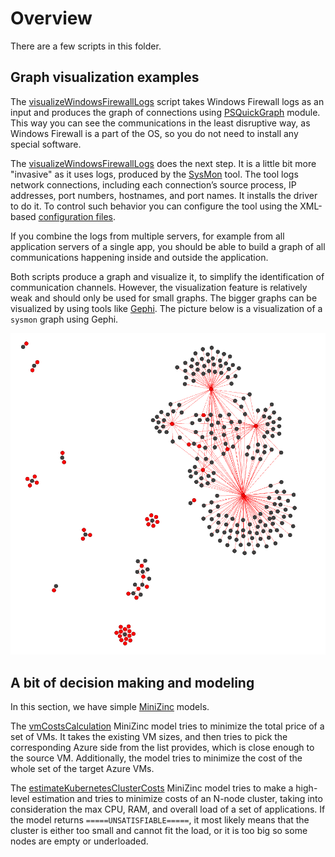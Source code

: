 # Overview

There are a few scripts in this folder.

## Graph visualization examples

The [visualizeWindowsFirewallLogs](/demo/graphs-n-minizinc-demo/visualizeWindowsFirewallLogs.ps1) script takes Windows Firewall logs as an input and produces the graph of connections using [PSQuickGraph](https://github.com/eosfor/PSGraph) module. This way you can see the communications in the least disruptive way, as Windows Firewall is a part of the OS, so you do not need to install any special software.

The [visualizeWindowsFirewallLogs](/demo/graphs-n-minizinc-demo/visualizeSysMonLog.ps1) does the next step. It is a little bit more "invasive" as it uses logs, produced by the [SysMon](https://docs.microsoft.com/en-us/sysinternals/downloads/sysmon) tool. The tool logs network connections, including each connection’s source process, IP addresses, port numbers, hostnames, and port names. It installs the driver to do it. To control such behavior you can configure the tool using the XML-based [configuration files](https://docs.microsoft.com/en-us/sysinternals/downloads/sysmon#configuration-files).

If you combine the logs from multiple servers, for example from all application servers of a single app, you should be able to build a graph of all communications happening inside and outside the application.

Both scripts produce a graph and visualize it, to simplify the identification of communication channels. However, the visualization feature is relatively weak and should only be used for small graphs. The bigger graphs can be visualized by using tools like [Gephi](https://gephi.org/). The picture below is a visualization of a `sysmon` graph using Gephi.

![Graph Example](graph.png)

## A bit of decision making and modeling

In this section, we have simple [MiniZinc](https://www.minizinc.org/) models.

The [vmCostsCalculation](/demo/graphs-n-minizinc-demo/vmCostsCalculation.mzn) MiniZinc model tries to minimize the total price of a set of VMs. It takes the existing VM sizes, and then tries to pick the corresponding Azure side from the list provides, which is close enough to the source VM. Additionally, the model tries to minimize the cost of the whole set of the target Azure VMs.

The [estimateKubernetesClusterCosts](/demo/graphs-n-minizinc-demo/estimateKubernetesClusterCosts.mzn) MiniZinc model tries to make a high-level estimation and tries to minimize costs of an N-node cluster, taking into consideration the max CPU, RAM, and overall load of a set of applications. If the model returns `=====UNSATISFIABLE=====`, it most likely means that the cluster is either too small and cannot fit the load, or it is too big so some nodes are empty or underloaded.
